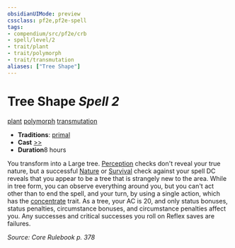 ```yaml
---
obsidianUIMode: preview
cssclass: pf2e,pf2e-spell
tags:
- compendium/src/pf2e/crb
- spell/level/2
- trait/plant
- trait/polymorph
- trait/transmutation
aliases: ["Tree Shape"]
---
```

# Tree Shape *Spell 2*   
[plant](/rules/traits/plant.md)  [polymorph](/rules/traits/polymorph.md)  [transmutation](/rules/traits/transmutation.md)  

- **Traditions**: [primal](/rules/traits/primal.md)
- **Cast** [>>](/rules/core-rulebook/chapter-9-playing-the-game.md#Actions "Two-Action") 
- **Duration**8 hours

You transform into a Large tree. [Perception](/compendium/skills.md#Perception) checks don't reveal your true nature, but a successful [Nature](/compendium/skills.md#Nature) or [Survival](/compendium/skills.md#Survival) check against your spell DC reveals that you appear to be a tree that is strangely new to the area. While in tree form, you can observe everything around you, but you can't act other than to end the spell, and your turn, by using a single action, which has the [concentrate](/rules/traits/concentrate.md) trait. As a tree, your AC is 20, and only status bonuses, status penalties, circumstance bonuses, and circumstance penalties affect you. Any successes and critical successes you roll on Reflex saves are failures.

*Source: Core Rulebook p. 378*